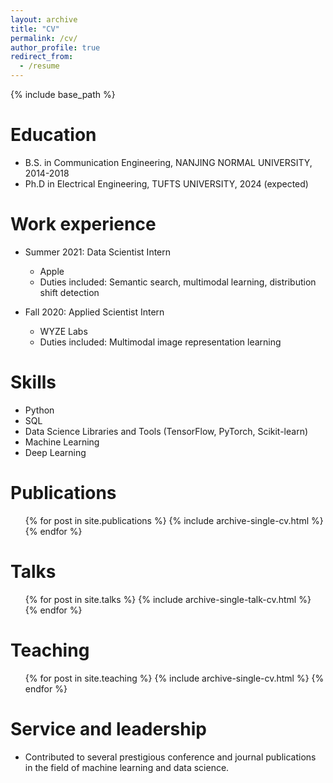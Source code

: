 ```yaml
---
layout: archive
title: "CV"
permalink: /cv/
author_profile: true
redirect_from:
  - /resume
---
```


{% include base_path %}

Education
======
* B.S. in Communication Engineering, NANJING NORMAL UNIVERSITY, 2014-2018
* Ph.D in Electrical Engineering, TUFTS UNIVERSITY, 2024 (expected)

Work experience
======
* Summer 2021: Data Scientist Intern
  * Apple
  * Duties included: Semantic search, multimodal learning, distribution shift detection

* Fall 2020: Applied Scientist Intern
  * WYZE Labs
  * Duties included: Multimodal image representation learning

Skills
======
* Python
* SQL
* Data Science Libraries and Tools (TensorFlow, PyTorch, Scikit-learn)
* Machine Learning
* Deep Learning

Publications
======
  <ul>{% for post in site.publications %}
    {% include archive-single-cv.html %}
  {% endfor %}</ul>

Talks
======
  <ul>{% for post in site.talks %}
    {% include archive-single-talk-cv.html %}
  {% endfor %}</ul>

Teaching
======
  <ul>{% for post in site.teaching %}
    {% include archive-single-cv.html %}
  {% endfor %}</ul>

Service and leadership
======
* Contributed to several prestigious conference and journal publications in the field of machine learning and data science.
